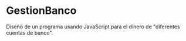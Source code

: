 # GestionBanco
Diseño de un programa usando JavaScript para el dinero de "diferentes cuentas de banco".

